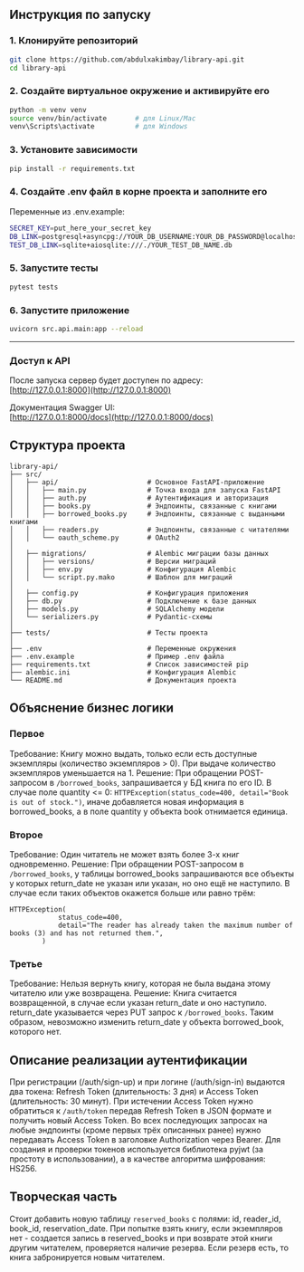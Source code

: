 ## Инструкция по запуску

### 1. Клонируйте репозиторий

```bash
git clone https://github.com/abdulxakimbay/library-api.git
cd library-api
```

### 2. Создайте виртуальное окружение и активируйте его

```bash
python -m venv venv
source venv/bin/activate       # для Linux/Mac
venv\Scripts\activate          # для Windows
```

### 3. Установите зависимости

```bash
pip install -r requirements.txt
```

### 4. Создайте .env файл в корне проекта и заполните его

Переменные из .env.example:
```bash
SECRET_KEY=put_here_your_secret_key
DB_LINK=postgresql+asyncpg://YOUR_DB_USERNAME:YOUR_DB_PASSWORD@localhost:5432/YOUR_DB_NAME
TEST_DB_LINK=sqlite+aiosqlite:///./YOUR_TEST_DB_NAME.db
```

### 5. Запустите тесты

```bash
pytest tests
```

### 6. Запустите приложение

```bash
uvicorn src.api.main:app --reload 
```

---

### Доступ к API

После запуска сервер будет доступен по адресу:  
[http://127.0.0.1:8000](http://127.0.0.1:8000)

Документация Swagger UI:  
[http://127.0.0.1:8000/docs](http://127.0.0.1:8000/docs)



## Структура проекта

```
library-api/
├── src/
│   ├── api/                      # Основное FastAPI-приложение
│   │   ├── main.py               # Точка входа для запуска FastAPI
│   │   ├── auth.py               # Аутентификация и авторизация
│   │   ├── books.py              # Эндпоинты, связанные с книгами
│   │   ├── borrowed_books.py     # Эндпоинты, связанные с выданными книгами
│   │   ├── readers.py            # Эндпоинты, связанные c читателями
│   │   └── oauth_scheme.py       # OAuth2
│
│   ├── migrations/               # Alembic миграции базы данных
│   │   ├── versions/             # Версии миграций
│   │   ├── env.py                # Конфигурация Alembic
│   │   └── script.py.mako        # Шаблон для миграций
│
│   ├── config.py                 # Конфигурация приложения
│   ├── db.py                     # Подключение к базе данных
│   ├── models.py                 # SQLAlchemy модели
│   └── serializers.py            # Pydantic-схемы
│
├── tests/                        # Тесты проекта
│
├── .env                          # Переменные окружения
├── .env.example                  # Пример .env файла
├── requirements.txt              # Список зависимостей pip
├── alembic.ini                   # Конфигурация Alembic
└── README.md                     # Документация проекта
```



## Объяснение бизнес логики

### Первое

Требование: Книгу можно выдать, только если есть доступные экземпляры (количество экземпляров > 0). При выдаче количество экземпляров уменьшается на 1.
Решение: При обращении POST-запросом в `/borrowed_books`, запрашивается у БД книга по его ID. В случае поле quantity <= 0: `HTTPException(status_code=400, detail="Book is out of stock.")`, иначе добавляется новая информация в borrowed_books, а в поле quantity у объекта book отнимается единица. 

### Второе

Требование: Один читатель не может взять более 3-х книг одновременно.
Решение: При обращении POST-запросом в `/borrowed_books`, у таблицы borrowed_books запрашиваются все объекты у которых return_date не указан или указан, но оно ещё не наступило. В случае если таких объектов окажется больше или равно трём: 
```
HTTPException(
            status_code=400,
            detail="The reader has already taken the maximum number of books (3) and has not returned them.",
        )
```

### Третье

Требование: Нельзя вернуть книгу, которая не была выдана этому читателю или уже возвращена.
Решение: Книга считается возвращенной, в случае если указан return_date и оно наступило. return_date указывается через PUT запрос к `/borrowed_books`. Таким образом, невозможно изменить return_date у объекта borrowed_book, которого нет. 



## Описание реализации аутентификации

При регистрации (/auth/sign-up) и при логине (/auth/sign-in) выдаются два токена: Refresh Token (длительность: 3 дня) и Access Token (длительность: 30 минут). При истечении Access Token нужно обратиться к `/auth/token` передав Refresh Token в JSON формате и получить новый Access Token. Во всех последующих запросах на любые эндпоинты (кроме первых трёх описанных ранее) нужно передавать Access Token в заголовке Authorization через Bearer.
Для создания и проверки токенов используется библиотека pyjwt (за простоту в использовании), а в качестве алгоритма шифрования: HS256.



## Творческая часть

Стоит добавить новую таблицу `reserved_books` с полями: id, reader_id, book_id, reservation_date. При попытке взять книгу, если экземпляров нет - создается запись в reserved_books и при возврате этой книги другим читателем, проверяется наличие резерва. Если резерв есть, то книга забронируется новым читателем.
